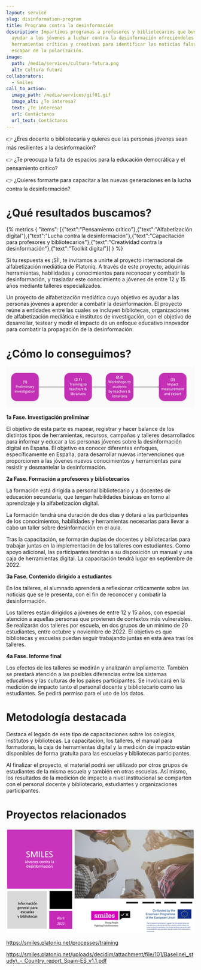 ```yaml
---
layout: service
slug: disinformation-program
title: Programa contra la desinformación
description: Impartimos programas a profesores y bibliotecarios que buscan
  ayudar a los jóvenes a luchar contra la desinformación ofreciéndoles
  herramientas críticas y creativas para identificar las noticias falsas y
  escapar de la polarización.
image:
  path: /media/services/cultura-futura.png
  alt: Cultura futura
collaborators:
  - Smiles
call_to_action:
  image_path: /media/services/gif01.gif
  image_alt: ¿Te interesa?
  text: ¿Te interesa?
  url: Contáctanos
  url_text: Contáctanos
---
```

👉 ¿Eres docente o bibliotecaria y quieres que las personas jóvenes sean más resilientes a la desinformación?

👉 ¿Te preocupa la falta de espacios para la educación democrática y el pensamiento crítico?

👉 ¿Quieres formarte para capacitar a las nuevas generaciones en la lucha contra la desinformación?

# ¿Qué resultados buscamos?

{% metrics { "items": [{"text":"Pensamiento crítico"},{"text":"Alfabetización digital"},{"text":"Lucha contra la desinformación"},{"text":"Capacitación para profesores y bibliotecarios"},{"text":"Creatividad contra la desinformación"},{"text":"Toolkit digital"}] } %}

Si tu respuesta es ¡SÍ!, te invitamos a unirte al proyecto internacional de alfabetización mediática de Platoniq. A través de este proyecto, adquirirás herramientas, habilidades y conocimientos para reconocer y combatir la desinformación, y trasladar este conocimiento a jóvenes de entre 12 y 15 años mediante talleres especializados. 

Un proyecto de alfabetización mediática cuyo objetivo es ayudar a las personas jóvenes a aprender a combatir la desinformación. El proyecto reúne a entidades entre las cuales se incluyen bibliotecas, organizaciones de alfabetización mediática e institutos de investigación, con el objetivo de desarrollar, testear y medir el impacto de un enfoque educativo innovador para combatir la propagación de la desinformación.

# ¿Cómo lo conseguimos?

![Fases](/media/captura-de-pantalla-2024-09-09-a-las-15.38.56.png "Fases")

**1a Fase. Investigación preliminar**

El objetivo de esta parte es mapear, registrar y hacer balance de los distintos tipos de herramientas, recursos, campañas y talleres desarrollados para informar y educar a las personas jóvenes sobre la desinformación digital en España. El objetivo es conocer diferentes enfoques, específicamente en España, para desarrollar nuevas intervenciones que proporcionen a las jóvenes nuevos conocimientos y herramientas para resistir y desmantelar la desinformación.

**2a Fase. Formación a profesores y bibliotecarios**

La formación está dirigida a personal bibliotecario y a docentes de educación secundaria, que tengan habilidades básicas en torno al aprendizaje y la alfabetización digital.

La formación tendrá una duración de dos días y dotará a las participantes de los conocimientos, habilidades y herramientas necesarias para llevar a cabo un taller sobre desinformación en el aula.

Tras la capacitación, se formarán duplas de docentes y bibliotecarias para trabajar juntas en la implementación de los talleres con estudiantes. Como apoyo adicional, las participantes tendrán a su disposición un manual y una caja de herramientas digital. La capacitación tendrá lugar en septiembre de 2022.

**3a Fase. Contenido dirigido a estudiantes**

En los talleres, el alumnado aprenderá a reflexionar críticamente sobre las noticias que se le presenta, con el fin de reconocer y combatir la desinformación.

Los talleres están dirigidos a jóvenes de entre 12 y 15 años, con especial atención a aquellas personas que provienen de contextos más vulnerables. Se realizarán dos talleres por escuela, en dos grupos de un mínimo de 20 estudiantes, entre octubre y noviembre de 2022. El objetivo es que bibliotecas y escuelas puedan seguir trabajando juntas en esta área tras los talleres.

**4a Fase. Informe final**

Los efectos de los talleres se medirán y analizarán ampliamente. También se prestará atención a las posibles diferencias entre los sistemas educativos y las culturas de los países participantes. Se involucará en la medición de impacto tanto el personal docente y bibliotecario como las estudiantes. Se pedirá permiso para el uso de los datos.

# Metodología destacada

Destaca el legado de este tipo de capacitaciones sobre los colegios, institutos y bibliotecas. La capacitación, los talleres, el manual para formadoras, la caja de herramientas digital y la medición de impacto están disponibles de forma gratuita para las escuelas y bibliotecas participantes. 

Al finalizar el proyecto, el material podrá ser utilizado por otros grupos de estudiantes de la misma escuela y también en otras escuelas. Así mismo, los resultados de la medición de impacto a nivel institucional se comparten con el personal docente y bibliotecario, estudiantes y organizaciones participantes.

# Proyectos relacionados

![SMILES](/media/captura-de-pantalla-2024-09-09-a-las-15.55.15.png "SMILES")

https://smiles.platoniq.net/processes/training

https://smiles.platoniq.net/uploads/decidim/attachment/file/101/Baseline\_study\_-_Country_report_Spain-ES_v1.1.pdf
